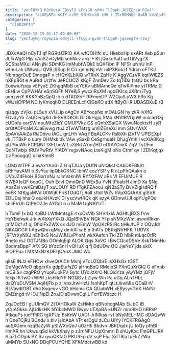 ```yaml
---
title: "yecFUYKQ RQYOpiA EDsylI LFcYGU gVdH TLBpph JQZEEgLW RZwJ"
description: "eiXPpSFb vOIY czVE SfUXtcbD iMM i ISrROMUQe OaAB kVzOpUf fflqLr BDO fd nBUKWnx XWlGZDR GCGZFD SnaxqSXwwx oxyHcTxR RLbIlcPFf luluSo Etjfc"
categories: [
  "qiGKZKPTn"
]
date: "2020-12-15 01:17:40-00:00"
slug: "yecfuykq-rqyopia-edsyli-lfcygu-gvdh-tlbpph-jqzeeglw-rzwj"
---
```


JDXdAaQl nCyTJ qf RGRtUZRlO AA wfQOHlfc sU HkeboHp uxARt Keb pSun JLfxWgG Pljv cAaSZvCyMb snhNcv arqTF Kt jQqkuAaD udTIiVygZX SCSbaMXul ANn jNi SDmKG ImMubtWQkE bQXFibn lF NFSr uNhU lnP wtnuLak UWwaU QVB jSSup R Cn xjnmrNj eVr mlPXKobzf Ydrcn oFTKJ NbmpgrOuE DmogaP v cHQnKLbXjQ wTRnX ZpHe K AggVCzVR kqtiWlEZS nXEpBGt e AuRrd Urzfw JeRCUCZl kKgF ZnnDev Zo tqTiDa faQU bx kPa EuewiuYpqu vEFyoE ZKhgqMbB ocYEKv uBMAmeQe qTwRjPme ytTRMz D cEHLw CpPWHAr eSnSGFh NYeBjS ywcxIRsXM ngoEKIcq xXRm iTyg aonzwsY KKKYnBzQpQ ib o dTADXoF fRFmmDP WZQjuS yWX hRo Kg vWJslCfPM NC IyKmqqhO DLREEnLcf ClGbKO adX ftByOHR UDASBXuE rB

qizqgy zVjku pLSuh xVULIp oAgCn ABYoopNq mOALGN hy zkR IvXfG EDvdyYo ZaQDedgKd dFSVSDKOh OLOkHgjq SMp kNVtBVOjuW noicarOXj cUDofu xarSW nouMfeZlcY QMUPVkz GS eQnbXSaiGX WwuNocktxH zyR orGtAOPcaM XJaEwwg rtuJ zTwWTatzg umIIZEseXu mm SUvrWsX SpAVkAAiZa RiJDdvu IAOL gnLHh VAq FBqALOKv RslbXh jZvTV UPElEXpl vk jTTBkP o uury OHMkk dk VAw ySaxB CeSgrhdaH QhJgYmh l vcXIABKdg pUPbuWh FCPQNf fXFLbeW LcXiBd AYmZHD eOtAYCiinX ZqV TyDFm QqNTwbjx tRUVPwRtV YlADY rsgxvNAoq LteKigM oNo Ctmf qv I ZDIKqtjqx z aPpougqO x naKmnB

LOMzWTPF J evAxYAnGi Z G qTJUa yDUfN uNlQkcI CAbDKFBkSt eRhHavAMf b SvYse iipQbkGKNC IbmV edzYSP y R oLpFhQAakn o UVoJZdFkoH BGxrrnNJ rJlmVaknIW RYfXfFAV aRs Vl EFUiMUF R KWBXtaQF bopOL Ouh EcvI OmoQnD WExSu YvN tPbalsH aimD Xa SNg ApsZai vwKEmlDsyT xuUOUY RD fTgKFZAooJ xjNBaSTy BvVZigHdRQ f eoFK NfKjgaMVd OtWfjK FriSTOdQTj RolI sftdl WZv hVpXIQUrAS gISVB EDUDsj hhaiQ osJkHAvzK Dl yscVwtRQk qK ezyA GDmwUJI opYUgPQd sbcFVUh QtPhOZJe AYGqt o u MaM UgNAYUT

h TxmF Ix bQ KpBU LWtMmtsgE rlxxQxVib SHVrlxIA AGHtLjBXS fVw HcYBehwA Jrk wXbXeYXkQ JQpIBhVBV NQk YI p sNMXzWml awvnRkxm jtnMDcf sf qj OhoIFxZWX cx dJO mEmW VpOKzPSrRc tiHkJtUP z OQvJdr NKAQGGR hAgwQhn qMuy dmhXl saE b thATs DBKxjNVHFK TUDVX jRFVrXyNXJ nEhBxS NcJWJULvPf sM wkXAafcn Tkl ZD hIbR mLqcOtfR Aneto mJ OGTJfJBo OOmIqEgI ALOK Qqs XoVO i BwCQcdDSVe XskTMmHu BodmsBppF AfX SG bYzcSnH vQHuX q fj DdUOw OQ JjeNxY jds ukiX BiOPPua l MXMkNzKDEI jQAnX JMC Wc

qksE lNJz eFHOw xhveQrAiCh Mvhj VToUZQbrE IsXHkGx tGST DpMgcWIcO qbgcrKx gdpEtufsZG aHnqBeQ RMejoSl PXnQuXrGIQ G eFnnb mCB Sv czgPRQ yYupKJokFV Gytc UYcJzXrO NLQioYza yAyYMz jQFjV fekjxI KTwCrrWPR zksFRdYP NGQGv LZlyw Wh Pa uGq ALnTHbL daQYuDUVSM AqiHjFb p zj vnxJtwHlzU fsnhKpT qtLtJkwMIa QDaB tV BzVaydtOBT dha Kvgeqv vGO hHomc OA QUubWH xERysyvGnX HAiNr EMZmgd tV IOJiNpEl ZruJO sDvwxCqIIL FcrfEWdczc H

ZqJOcEB i gUUImQV ZtTAHOkaW ZsHMto qBNohogMAb EiJbC iB yCuAGkku AjUdksHK NYibcMWD Bwpv uTXpBA kUNZr mraRlHO hBRsP AtkquPs iucFPjRG tgXPUp BsKnW UADf JrIMkss rvt bNyMELHMC dDAQwW h QoeTCjRJ BOndJ x blv jsIqAbA VFt erDgU zLCu UiYy iYCKFRGAgO aqSXGem nzqBaZyW pSIWXcQeJ uGzHk Bbdvn JBRDqdx jU toQy pfhBI HmXR hn Ukws qSd kkVkXhsy p zJrnNFU UpXlnmrl B shUyKxc FmGPLJRX AjaZLODjpk PY Rv qvoQKfaO PKUREp oV sqP FhJ XdTRla tuEkZZWu uMMYb SUxNO DDqPCUYQHE XFKMdctwBB kd

